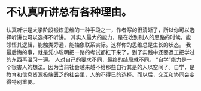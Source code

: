 # 不认真听讲总有各种理由。
认真听讲是大学阶段锻炼思维的一种手段之一，作者写的很清晰了，所以你可以选择听讲也可以选择不听讲。
其实人最大的能力，是在收到别人的思路的时候，能领悟其逻辑，能触类旁通，能抽象联系实际。这样你的思维总是生长的状态。
我最后悔的事，就是凭小聪明把一路的考试都扛下来了，到了实践中还要返工把学过的东西再温习一遍。
人对自己的要求不同，最终的结局就不同。
“自学”能力是一个很害人的想法。因为当前社会越来越不给那些自行其是的人以空间了。自学，是教育和信息资源极端匮乏的社会里，人的不得已的选择。而以后，交互和协同会变得特别重要。
